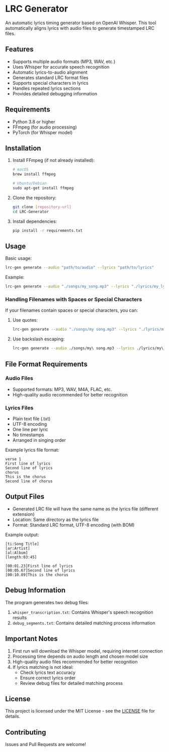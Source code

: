 # LRC Generator

An automatic lyrics timing generator based on OpenAI Whisper. This tool automatically aligns lyrics with audio files to generate timestamped LRC files.

## Features

- Supports multiple audio formats (MP3, WAV, etc.)
- Uses Whisper for accurate speech recognition
- Automatic lyrics-to-audio alignment
- Generates standard LRC format files
- Supports special characters in lyrics
- Handles repeated lyrics sections
- Provides detailed debugging information

## Requirements

- Python 3.8 or higher
- FFmpeg (for audio processing)
- PyTorch (for Whisper model)

## Installation

1. Install FFmpeg (if not already installed):
   ```bash
   # macOS
   brew install ffmpeg

   # Ubuntu/Debian
   sudo apt-get install ffmpeg
   ```

2. Clone the repository:
   ```bash
   git clone [repository-url]
   cd LRC-Generator
   ```

3. Install dependencies:
   ```bash
   pip install -r requirements.txt
   ```

## Usage

Basic usage:
```bash
lrc-gen generate --audio "path/to/audio" --lyrics "path/to/lyrics"
```

Example:
```bash
lrc-gen generate --audio "./songs/my_song.mp3" --lyrics "./lyrics/my_lyrics.txt"
```

### Handling Filenames with Spaces or Special Characters

If your filenames contain spaces or special characters, you can:

1. Use quotes:
   ```bash
   lrc-gen generate --audio "./songs/my song.mp3" --lyrics "./lyrics/my lyrics.txt"
   ```

2. Use backslash escaping:
   ```bash
   lrc-gen generate --audio ./songs/my\ song.mp3 --lyrics ./lyrics/my\ lyrics.txt
   ```

## File Format Requirements

### Audio Files
- Supported formats: MP3, WAV, M4A, FLAC, etc.
- High-quality audio recommended for better recognition

### Lyrics Files
- Plain text file (.txt)
- UTF-8 encoding
- One line per lyric
- No timestamps
- Arranged in singing order

Example lyrics file format:
```text
verse 1
First line of lyrics
Second line of lyrics
chorus
This is the chorus
Second line of chorus
```

## Output Files

- Generated LRC file will have the same name as the lyrics file (different extension)
- Location: Same directory as the lyrics file
- Format: Standard LRC format, UTF-8 encoding (with BOM)

Example output:
```text
[ti:Song Title]
[ar:Artist]
[al:Album]
[length:03:45]

[00:01.23]First line of lyrics
[00:05.67]Second line of lyrics
[00:10.89]This is the chorus
```

## Debug Information

The program generates two debug files:
1. `whisper_transcription.txt`: Contains Whisper's speech recognition results
2. `debug_segments.txt`: Contains detailed matching process information

## Important Notes

1. First run will download the Whisper model, requiring internet connection
2. Processing time depends on audio length and chosen model size
3. High-quality audio files recommended for better recognition
4. If lyrics matching is not ideal:
   - Check lyrics text accuracy
   - Ensure correct lyrics order
   - Review debug files for detailed matching process

## License

This project is licensed under the MIT License - see the [LICENSE](LICENSE) file for details.

## Contributing

Issues and Pull Requests are welcome!
